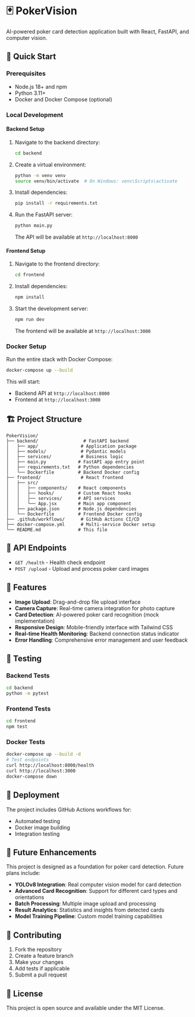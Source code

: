 # 🃏 PokerVision

AI-powered poker card detection application built with React, FastAPI, and computer vision.

## 🚀 Quick Start

### Prerequisites

- Node.js 18+ and npm
- Python 3.11+
- Docker and Docker Compose (optional)

### Local Development

#### Backend Setup

1. Navigate to the backend directory:
   ```bash
   cd backend
   ```

2. Create a virtual environment:
   ```bash
   python -m venv venv
   source venv/bin/activate  # On Windows: venv\Scripts\activate
   ```

3. Install dependencies:
   ```bash
   pip install -r requirements.txt
   ```

4. Run the FastAPI server:
   ```bash
   python main.py
   ```

   The API will be available at `http://localhost:8000`

#### Frontend Setup

1. Navigate to the frontend directory:
   ```bash
   cd frontend
   ```

2. Install dependencies:
   ```bash
   npm install
   ```

3. Start the development server:
   ```bash
   npm run dev
   ```

   The frontend will be available at `http://localhost:3000`

### Docker Setup

Run the entire stack with Docker Compose:

```bash
docker-compose up --build
```

This will start:
- Backend API at `http://localhost:8000`
- Frontend at `http://localhost:3000`

## 🏗️ Project Structure

```
PokerVision/
├── backend/                 # FastAPI backend
│   ├── app/                # Application package
│   ├── models/             # Pydantic models
│   ├── services/           # Business logic
│   ├── main.py            # FastAPI app entry point
│   ├── requirements.txt   # Python dependencies
│   └── Dockerfile         # Backend Docker config
├── frontend/               # React frontend
│   ├── src/
│   │   ├── components/    # React components
│   │   ├── hooks/         # Custom React hooks
│   │   ├── services/      # API services
│   │   └── App.jsx        # Main app component
│   ├── package.json       # Node.js dependencies
│   └── Dockerfile         # Frontend Docker config
├── .github/workflows/      # GitHub Actions CI/CD
├── docker-compose.yml      # Multi-service Docker setup
└── README.md              # This file
```

## 🔧 API Endpoints

- `GET /health` - Health check endpoint
- `POST /upload` - Upload and process poker card images

## 🎯 Features

- **Image Upload**: Drag-and-drop file upload interface
- **Camera Capture**: Real-time camera integration for photo capture
- **Card Detection**: AI-powered poker card recognition (mock implementation)
- **Responsive Design**: Mobile-friendly interface with Tailwind CSS
- **Real-time Health Monitoring**: Backend connection status indicator
- **Error Handling**: Comprehensive error management and user feedback

## 🧪 Testing

### Backend Tests
```bash
cd backend
python -m pytest
```

### Frontend Tests
```bash
cd frontend
npm test
```

### Docker Tests
```bash
docker-compose up --build -d
# Test endpoints
curl http://localhost:8000/health
curl http://localhost:3000
docker-compose down
```

## 🚀 Deployment

The project includes GitHub Actions workflows for:
- Automated testing
- Docker image building
- Integration testing

## 🔮 Future Enhancements

This project is designed as a foundation for poker card detection. Future plans include:

- **YOLOv8 Integration**: Real computer vision model for card detection
- **Advanced Card Recognition**: Support for different card types and orientations
- **Batch Processing**: Multiple image upload and processing
- **Result Analytics**: Statistics and insights from detected cards
- **Model Training Pipeline**: Custom model training capabilities

## 🤝 Contributing

1. Fork the repository
2. Create a feature branch
3. Make your changes
4. Add tests if applicable
5. Submit a pull request

## 📝 License

This project is open source and available under the MIT License.
